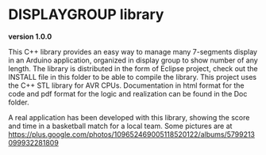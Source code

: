 # DISPLAYGROUP library
**version 1.0.0**                                    

This C++ library provides an easy way to manage many 7-segments display in an Arduino application, 
organized in display group to show number of any length.
The library is distributed in the form of Eclipse project, check out the INSTALL file in this 
folder to be able to compile the library. This project uses the C++ STL library for AVR CPUs.
Documentation in html format for the code and pdf format for the logic and realization can be 
found in the Doc folder.

A real application has been developed with this library, showing the score and time in a 
basketball match for a local team. Some pictures are at
https://plus.google.com/photos/109652469005118520122/albums/5799213099932281809
